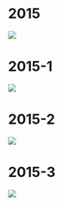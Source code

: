 # 2015

![](http://pan.diemoe.net/d/4Tovc2)

# 2015-1

![](https://bilicover2015.github.io/Android/2015-1.jpg)
# 2015-2

![](https://bilicover2015.github.io/Android/2015-2.jpg)
# 2015-3

![](https://bilicover2015.github.io/Android/2015-3.jpg)
